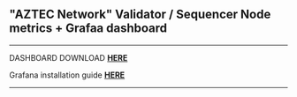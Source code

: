 ## "AZTEC Network" Validator / Sequencer Node metrics + Grafaa dashboard
* * *

DASHBOARD DOWNLOAD **[HERE]()** 

Grafana installation guide **[HERE]()**
* * *

![]()
